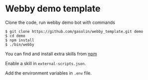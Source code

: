 # Webby demo template

Clone the code, run webby demo bot with commands

```shell
$ git clone https://github.com/gasolin/webby_template.git demo
$ cd demo
$ npm install
$ ./bin/webby
```

You can find and install extra skills from [npm](https://www.npmjs.com/search?q=hubot)

Enable a skill in `external-scripts.json`.

Add the environment variables in `.env` file.

